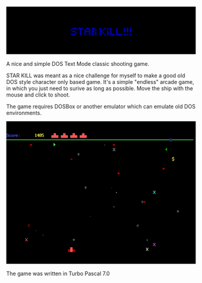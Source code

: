 ![STAR KILL](https://raw.githubusercontent.com/PhantasarProductions/StarKill/master/Game%20Jolt/Banner.png)

A nice and simple DOS Text Mode classic shooting game.

STAR KILL was meant as a nice challenge for myself to make a good old DOS style character only based game.
It's a simple "endless" arcade game, in which you just need to surive as long as possible.
Move the ship with the mouse and click to shoot.

The game requires DOSBox or another emulator which can emulate old DOS environments.

![](https://raw.githubusercontent.com/PhantasarProductions/StarKill/master/Game%20Jolt/Screenshot1.png)

The game was written in Turbo Pascal 7.0
